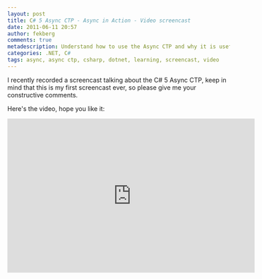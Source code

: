 ```yaml
---
layout: post
title: C# 5 Async CTP - Async in Action - Video screencast
date: 2011-06-11 20:57
author: fekberg
comments: true
metadescription: Understand how to use the Async CTP and why it is useful. Async is introduced in C# 5.
categories: .NET, C#
tags: async, async ctp, csharp, dotnet, learning, screencast, video
---
```

I recently recorded a screencast talking about the C# 5 Async CTP, keep in mind that this is my first screencast ever, so please give me your constructive comments.<!--excerpt-->

Here's the video, hope you like it:

<div class="video-container">
<iframe width="560" height="349" src="http://www.youtube.com/embed/ZyFL3hjHADs" frameborder="0" allowfullscreen></iframe>
</div>
